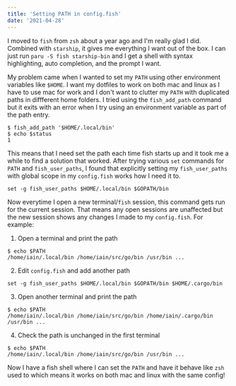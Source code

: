 ```yaml
---
title: 'Setting PATH in config.fish'
date: '2021-04-28'
---
```


I moved to `fish` from `zsh` about a year ago and I'm really glad I did. Combined with `starship`, it gives me everything I want out of the box. I can just run `paru -S fish starship-bin` and I get a shell with syntax highlighting, auto completion, and the prompt I want.

My problem came when I wanted to set my `PATH` using other environment variables like `$HOME`. I want my dotfiles to work on both mac and linux as I have to use mac for work and I don't want to clutter my `PATH` with duplicated paths in diffferent home folders. I tried using the `fish_add_path` command but it exits with an error when I try using an environment variable as part of the path entry.

```
$ fish_add_path '$HOME/.local/bin'
$ echo $status
1
```

This means that I need set the path each time fish starts up and it took me a while to find a solution that worked. After trying various `set` commands for `PATH` and `fish_user_paths`, I found that explicitly setting my `fish_user_paths` with global scope in my `config.fish` works how I need it to.

```
set -g fish_user_paths $HOME/.local/bin $GOPATH/bin
```

Now everytime I open a new terminal/`fish` session, this command gets run for the current session. That means any open sessions are unaffected but the new session shows any changes I made to my `config.fish`. For example:

1. Open a terminal and print the path

```
$ echo $PATH
/home/iain/.local/bin /home/iain/src/go/bin /usr/bin ...
```

2. Edit `config.fish` and add another path

```
set -g fish_user_paths $HOME/.local/bin $GOPATH/bin $HOME/.cargo/bin
```

3. Open another terminal and print the path

```
$ echo $PATH
/home/iain/.local/bin /home/iain/src/go/bin /home/iain/.cargo/bin /usr/bin ...
```

4. Check the path is unchanged in the first terminal

```
$ echo $PATH
/home/iain/.local/bin /home/iain/src/go/bin /usr/bin ...
```

Now I have a fish shell where I can set the `PATH` and have it behave like `zsh` used to which means it works on both mac and linux with the same config!
